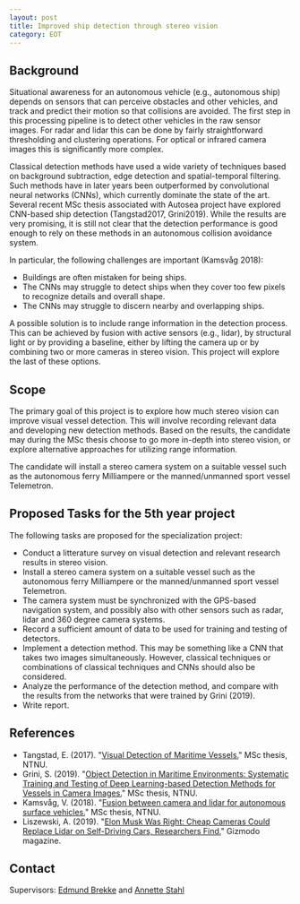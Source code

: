 ```yaml
---
layout: post
title: Improved ship detection through stereo vision
category: EOT
---
```

## Background

Situational awareness for an autonomous vehicle (e.g., autonomous ship) depends on sensors that can perceive obstacles and other vehicles, 
and track and predict their motion so that collisions are avoided. The first step in this processing pipeline is to detect other vehicles in the raw sensor images. 
For radar and lidar this can be done by fairly straightforward thresholding and clustering operations. For optical or infrared camera images this is significantly more complex.

Classical detection methods have used a wide variety of techniques based on background subtraction, edge detection and spatial-temporal filtering. 
Such methods have in later years been outperformed by convolutional neural networks (CNNs), which currently dominate the state of the art. Several recent MSc thesis associated with Autosea project have explored CNN-based ship detection (Tangstad2017, Grini2019). While the results are very promising, it is still not clear that the detection performance is good enough to rely on these methods in an autonomous collision avoidance system. 

In particular, the following challenges are important (Kamsvåg 2018):
* Buildings are often mistaken for being ships. 
* The CNNs may struggle to detect ships when they cover too few pixels to recognize details and overall shape. 
* The CNNs may struggle to discern nearby and overlapping ships. 

A possible solution is to include range information in the detection process. This can be achieved by fusion with active sensors (e.g., lidar), 
by structural light or by providing a baseline, either by lifting the camera up or by combining two or more cameras in stereo vision. 
This project will explore the last of these options. 





## Scope

The primary goal of this project is to explore how much stereo vision can improve visual vessel detection.
This will involve recording relevant data and developing new detection methods. Based on the results, the candidate may during the MSc thesis choose to go more in-depth into stereo vision,
or explore alternative approaches for utilizing range information. 

The candidate will install a stereo camera system on a suitable vessel such as the autonomous ferry Milliampere or the manned/unmanned sport vessel Telemetron. 

## Proposed Tasks for the 5th year project

The following tasks are proposed for the specialization project:

* Conduct a litterature survey on visual detection and relevant research results in stereo vision. 
* Install a stereo camera system on a suitable vessel such as the autonomous ferry Milliampere or the manned/unmanned sport vessel Telemetron. 
* The camera system must be synchronized with the GPS-based navigation system, and possibly also with other sensors such as radar, lidar and 360 degree camera systems. 
* Record a sufficient amount of data to be used for training and testing of detectors. 
* Implement a detection method. This may be something like a CNN that takes two images simultaneously. However, classical techniques or combinations of classical techniques and CNNs should also be considered. 
* Analyze the performance of the detection method, and compare with the results from the networks that were trained by Grini (2019). 
* Write report. 



## References
* Tangstad, E. (2017). "<a href="https://brage.bibsys.no/xmlui/handle/11250/2452113">Visual Detection of Maritime Vessels.</a>" MSc thesis, NTNU.
* Grini, S. (2019). "<a href="http://folk.ntnu.no/edmundfo/msc2019-2020/grini_simen_msc_reduced.pdf">Object Detection in Maritime Environments: Systematic Training and Testing of Deep Learning-based Detection Methods for Vessels in Camera Images.</a>" MSc thesis, NTNU. 
* Kamsvåg, V. (2018). "<a href="http://folk.ntnu.no/edmundfo/msc2019-2020/kamsvaag_msc.pdf">Fusion between camera and lidar for autonomous surface vehicles.</a>" MSc thesis, NTNU.
* Liszewski, A. (2019). "<a href="https://gizmodo.com/elon-musk-was-right-cheap-cameras-could-replace-lidar-1834266742">Elon Musk Was Right: Cheap Cameras Could Replace Lidar on Self-Driving Cars, Researchers Find.</a>" Gizmodo magazine.

## Contact

Supervisors: [Edmund Brekke] and [Annette Stahl]


[Edmund Brekke]: www.ntnu.edu/employees/edmund.brekke
[Annette Stahl]: www.ntnu.edu/employees/annette.stahl